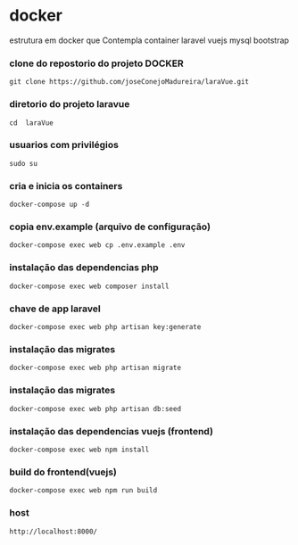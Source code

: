# docker 
estrutura em docker que Contempla container 
laravel 
vuejs 
mysql 
bootstrap
### clone do repostorio do projeto DOCKER 
```
git clone https://github.com/joseConejoMadureira/laraVue.git
```

### diretorio  do projeto laravue
```
cd  laraVue
```
### usuarios com privilégios
```
sudo su
```

### cria e inicia os containers 
```
docker-compose up -d
```
### copia env.example (arquivo de configuração)
 
```
docker-compose exec web cp .env.example .env
```

### instalação das dependencias php 
```
docker-compose exec web composer install
```
### chave de app laravel 
```
docker-compose exec web php artisan key:generate 
```
### instalação das migrates 
```
docker-compose exec web php artisan migrate
```
### instalação das migrates 
```
docker-compose exec web php artisan db:seed
```
### instalação das dependencias vuejs (frontend) 
```
docker-compose exec web npm install
```

### build do frontend(vuejs) 
```
docker-compose exec web npm run build
```
### host 
```
http://localhost:8000/
```


